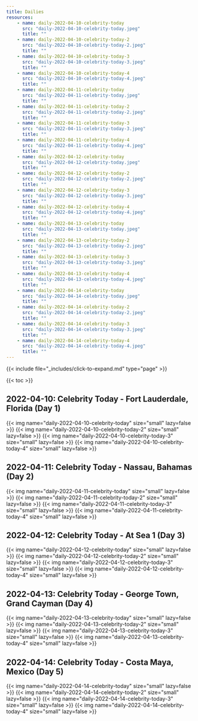 ```yaml
---
title: Dailies
resources:
    - name: daily-2022-04-10-celebrity-today
      src: "daily-2022-04-10-celebrity-today.jpeg"
      title: ""
    - name: daily-2022-04-10-celebrity-today-2
      src: "daily-2022-04-10-celebrity-today-2.jpeg"
      title: ""
    - name: daily-2022-04-10-celebrity-today-3
      src: "daily-2022-04-10-celebrity-today-3.jpeg"
      title: ""
    - name: daily-2022-04-10-celebrity-today-4
      src: "daily-2022-04-10-celebrity-today-4.jpeg"
      title: ""
    - name: daily-2022-04-11-celebrity-today
      src: "daily-2022-04-11-celebrity-today.jpeg"
      title: ""
    - name: daily-2022-04-11-celebrity-today-2
      src: "daily-2022-04-11-celebrity-today-2.jpeg"
      title: ""
    - name: daily-2022-04-11-celebrity-today-3
      src: "daily-2022-04-11-celebrity-today-3.jpeg"
      title: ""
    - name: daily-2022-04-11-celebrity-today-4
      src: "daily-2022-04-11-celebrity-today-4.jpeg"
      title: ""
    - name: daily-2022-04-12-celebrity-today
      src: "daily-2022-04-12-celebrity-today.jpeg"
      title: ""
    - name: daily-2022-04-12-celebrity-today-2
      src: "daily-2022-04-12-celebrity-today-2.jpeg"
      title: ""
    - name: daily-2022-04-12-celebrity-today-3
      src: "daily-2022-04-12-celebrity-today-3.jpeg"
      title: ""
    - name: daily-2022-04-12-celebrity-today-4
      src: "daily-2022-04-12-celebrity-today-4.jpeg"
      title: ""
    - name: daily-2022-04-13-celebrity-today
      src: "daily-2022-04-13-celebrity-today.jpeg"
      title: ""
    - name: daily-2022-04-13-celebrity-today-2
      src: "daily-2022-04-13-celebrity-today-2.jpeg"
      title: ""
    - name: daily-2022-04-13-celebrity-today-3
      src: "daily-2022-04-13-celebrity-today-3.jpeg"
      title: ""
    - name: daily-2022-04-13-celebrity-today-4
      src: "daily-2022-04-13-celebrity-today-4.jpeg"
      title: ""
    - name: daily-2022-04-14-celebrity-today
      src: "daily-2022-04-14-celebrity-today.jpeg"
      title: ""
    - name: daily-2022-04-14-celebrity-today-2
      src: "daily-2022-04-14-celebrity-today-2.jpeg"
      title: ""
    - name: daily-2022-04-14-celebrity-today-3
      src: "daily-2022-04-14-celebrity-today-3.jpeg"
      title: ""
    - name: daily-2022-04-14-celebrity-today-4
      src: "daily-2022-04-14-celebrity-today-4.jpeg"
      title: ""
---
```


{{< include file="_includes/click-to-expand.md" type="page" >}}

{{< toc >}}

## 2022-04-10: Celebrity Today - Fort Lauderdale, Florida (Day 1)

{{< img name="daily-2022-04-10-celebrity-today" size="small" lazy=false >}}
{{< img name="daily-2022-04-10-celebrity-today-2" size="small" lazy=false >}}
{{< img name="daily-2022-04-10-celebrity-today-3" size="small" lazy=false >}}
{{< img name="daily-2022-04-10-celebrity-today-4" size="small" lazy=false >}}

## 2022-04-11: Celebrity Today - Nassau, Bahamas (Day 2)

{{< img name="daily-2022-04-11-celebrity-today" size="small" lazy=false >}}
{{< img name="daily-2022-04-11-celebrity-today-2" size="small" lazy=false >}}
{{< img name="daily-2022-04-11-celebrity-today-3" size="small" lazy=false >}}
{{< img name="daily-2022-04-11-celebrity-today-4" size="small" lazy=false >}}

## 2022-04-12: Celebrity Today - At Sea 1 (Day 3)

{{< img name="daily-2022-04-12-celebrity-today" size="small" lazy=false >}}
{{< img name="daily-2022-04-12-celebrity-today-2" size="small" lazy=false >}}
{{< img name="daily-2022-04-12-celebrity-today-3" size="small" lazy=false >}}
{{< img name="daily-2022-04-12-celebrity-today-4" size="small" lazy=false >}}

## 2022-04-13: Celebrity Today - George Town, Grand Cayman (Day 4)

{{< img name="daily-2022-04-13-celebrity-today" size="small" lazy=false >}}
{{< img name="daily-2022-04-13-celebrity-today-2" size="small" lazy=false >}}
{{< img name="daily-2022-04-13-celebrity-today-3" size="small" lazy=false >}}
{{< img name="daily-2022-04-13-celebrity-today-4" size="small" lazy=false >}}

## 2022-04-14: Celebrity Today - Costa Maya, Mexico (Day 5)

{{< img name="daily-2022-04-14-celebrity-today" size="small" lazy=false >}}
{{< img name="daily-2022-04-14-celebrity-today-2" size="small" lazy=false >}}
{{< img name="daily-2022-04-14-celebrity-today-3" size="small" lazy=false >}}
{{< img name="daily-2022-04-14-celebrity-today-4" size="small" lazy=false >}}
